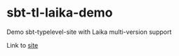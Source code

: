 # sbt-tl-laika-demo
Demo sbt-typelevel-site with Laika multi-version support

Link to [site](https://erikerlandson.github.io/sbt-tl-laika-demo/)
